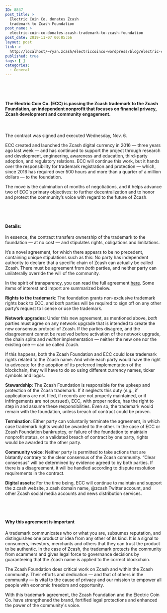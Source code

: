 ```yaml
---
ID: 8837
post_title: >
  Electric Coin Co. donates Zcash
  trademark to Zcash Foundation
post_name: >
  electric-coin-co-donates-zcash-trademark-to-zcash-foundation
post_date: 2019-11-07 00:05:56
layout: post
link: >
  http://localhost/~ryan.zcash/electriccoinco-wordpress/blog/electric-coin-co-donates-zcash-trademark-to-zcash-foundation/
published: true
tags: [ ]
categories:
  - General
---
```

<!-- wp:spacer {"height":42} -->
<div style="height:42px" aria-hidden="true" class="wp-block-spacer"></div>
<!-- /wp:spacer -->

<!-- wp:heading {"level":4} -->
<h4>The Electric Coin Co. (ECC) is passing the Zcash trademark to the Zcash Foundation, an independent nonprofit that focuses on financial privacy, Zcash development and community engagement.</h4>
<!-- /wp:heading -->

<!-- wp:spacer {"height":20} -->
<div style="height:20px" aria-hidden="true" class="wp-block-spacer"></div>
<!-- /wp:spacer -->

<!-- wp:paragraph -->
<p>The contract was signed and executed Wednesday, Nov. 6.</p>
<!-- /wp:paragraph -->

<!-- wp:paragraph -->
<p>ECC created and launched the Zcash digital currency in 2016 — three years ago last week — and has continued to support the project through research and development, engineering, awareness and education, third-party adoption, and regulatory relations. ECC will continue this work, but it hands over the responsibility for trademark registration and protection — which, since 2016 has required over 500 hours and more than a quarter of a million dollars — to the foundation.</p>
<!-- /wp:paragraph -->

<!-- wp:paragraph -->
<p>The move is the culmination of months of negotiations, and it helps advance two of ECC's primary objectives: to further decentralization and to honor and protect the community’s voice with regard to the future of Zcash.</p>
<!-- /wp:paragraph -->

<!-- wp:spacer {"height":42} -->
<div style="height:42px" aria-hidden="true" class="wp-block-spacer"></div>
<!-- /wp:spacer -->

<!-- wp:heading {"level":4} -->
<h4><strong>Details:&nbsp;</strong></h4>
<!-- /wp:heading -->

<!-- wp:paragraph -->
<p>In essence, the contract transfers ownership of the trademark to the foundation — at no cost — and stipulates rights, obligations and limitations.</p>
<!-- /wp:paragraph -->

<!-- wp:paragraph -->
<p>It’s a novel agreement, for which there appears to be no precedent, containing unique stipulations such as this: No party has independent authority to declare that a specific chain of Zcash can actually be called Zcash. There must be agreement from <em>both</em> parties, and neither party can unilaterally override the will of the community.</p>
<!-- /wp:paragraph -->

<!-- wp:paragraph -->
<p>In the spirit of transparency, you can read the full agreement <a href="https://dev-electriccoinco-wordpress.pantheonsite.io/wp-content/uploads/2019/11/Final-Consolidated-Version-ECC-Zcash-Trademark-Transfer-Documents-1.pdf" target="_blank" rel="noreferrer noopener" aria-label=" (opens in a new tab)">here</a>. Some items of interest and import are summarized below.</p>
<!-- /wp:paragraph -->

<!-- wp:paragraph {"className":"ml-4"} -->
<p class="ml-4"><strong>Rights to the trademark</strong>: The foundation grants non-exclusive trademark rights back to ECC, and <em>both</em> parties will be required to sign off on any other party’s request to license or use the trademark.</p>
<!-- /wp:paragraph -->

<!-- wp:paragraph {"className":"ml-4"} -->
<p class="ml-4"><strong>Network upgrades</strong>: Under this new agreement, as mentioned above, <em>both</em> parties must agree on any network upgrade that is intended to create the new consensus protocol of Zcash. If the parties disagree, and the disagreement cannot be resolved before activation of the network upgrade, the chain splits and <em>neither</em> implementation — neither the new one nor the existing one — can be called Zcash.</p>
<!-- /wp:paragraph -->

<!-- wp:paragraph {"className":"ml-4"} -->
<p class="ml-4">If this happens, both the Zcash Foundation and ECC could lose trademark rights related to the Zcash name. And while each party would have the right to advocate for the adoption of its preferred implementation of the blockchain, they will have to do so using different currency names, ticker symbols and logos.</p>
<!-- /wp:paragraph -->

<!-- wp:paragraph {"className":"ml-4"} -->
<p class="ml-4"><strong>Stewardship</strong>: The Zcash Foundation is responsible for the upkeep and protection of the Zcash trademark. If it neglects this duty (<em>e.g.</em>, if applications are not filed, if records are not properly maintained, or if infringements are not pursued), ECC, with proper notice, has the right to step in and assume these responsibilities. Even so, the trademark would remain with the foundation, unless breach of contract could be proven.</p>
<!-- /wp:paragraph -->

<!-- wp:paragraph {"className":"ml-4"} -->
<p class="ml-4"><strong>Termination</strong>: Either party can voluntarily terminate the agreement, in which case trademark rights would be awarded to the other. In the case of ECC or Zcash Foundation bankruptcy, or failure of the foundation to maintain nonprofit status, or a validated breach of contract by one party, rights would be awarded to the other party.</p>
<!-- /wp:paragraph -->

<!-- wp:paragraph {"className":"ml-4"} -->
<p class="ml-4"><strong>Community voice</strong>: Neither party is permitted to take actions that are blatantly contrary to the clear consensus of the Zcash community. “Clear consensus” will be determined by evidence agreed to by both parties. If there is a disagreement, it will be handled according to dispute resolution requirements in the contract.</p>
<!-- /wp:paragraph -->

<!-- wp:paragraph {"className":"ml-4"} -->
<p class="ml-4"><strong>Digital assets</strong>: For the time being, ECC will continue to maintain and support the z.cash website, z.cash domain name, @zcash Twitter account, and other Zcash social media accounts and news distribution services.</p>
<!-- /wp:paragraph -->

<!-- wp:spacer {"height":40} -->
<div style="height:40px" aria-hidden="true" class="wp-block-spacer"></div>
<!-- /wp:spacer -->

<!-- wp:heading {"level":4} -->
<h4>Why this agreement is important</h4>
<!-- /wp:heading -->

<!-- wp:paragraph -->
<p>A trademark communicates who or what you are, subsumes reputation, and distinguishes one product or idea from any other of its kind. It is a signal to consumers, investors, merchants and others that they can trust the product to be authentic. In the case of Zcash, the trademark protects the community from scammers and gives legal force to governance decisions by guaranteeing that the Zcash name is applied to the correct blockchain.</p>
<!-- /wp:paragraph -->

<!-- wp:paragraph -->
<p>The Zcash Foundation does critical work on Zcash and within the Zcash community. Their efforts and dedication — and that of others in the community — is vital to the cause of privacy and our mission to empower all people with economic freedom and opportunity.</p>
<!-- /wp:paragraph -->

<!-- wp:paragraph -->
<p>With this trademark agreement, the Zcash Foundation and the Electric Coin Co. have strengthened the brand, fortified legal protections and enhanced the power of the community's voice.<br></p>
<!-- /wp:paragraph -->